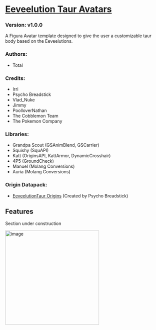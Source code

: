 # [Eeveelution Taur Avatars](https://github.com/TotalTakeover/FiguraEeveelutionTaurAvatars)
### Version: v1.0.0
A Figura Avatar template designed to give the user a customizable taur body based on the Eeveelutions.

### Authors:
- Total

### Credits:
- Irri
- Psycho Breadstick
- Vlad_Nuke
- Jimmy
- PoolloverNathan
- The Cobblemon Team
- The Pokemon Company

### Libraries:
- Grandpa Scout (GSAnimBlend, GSCarrier)
- Squishy (SquAPI)
- Katt (OriginsAPI, KattArmor, DynamicCrosshair)
- 4P5 (GroundCheck)
- Manuel (Molang Conversions)
- Auria (Molang Conversions)

### Origin Datapack:
- [EeveelutionTaur Origins](https://github.com/PsychoBreadstick/Eeveelutiontaurs-Origins) (Created by Psycho Breadstick)

## Features
Section under construction

[<img src="https://img.youtube.com/vi/bkpK2bZ1iMk/maxresdefault.jpg" alt="image" width="300" height="auto">](https://youtu.be/bkpK2bZ1iMk)